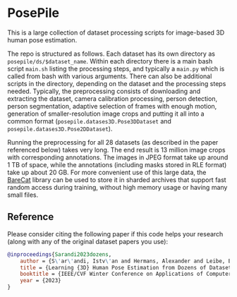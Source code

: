 # PosePile

This is a large collection of dataset processing scripts for image-based 3D human pose estimation.

The repo is structured as follows. Each dataset has its own directory as `posepile/ds/$dataset_name`. Within each directory there is a main bash script `main.sh` listing the processing steps, and typically a `main.py` which is called from bash with various arguments. There can also be additional scripts in the directory, depending on the dataset and the processing steps needed. Typically, the preprocessing consists of downloading and extracting the dataset, camera calibration processing, person detection, person segmentation, adaptive selection of frames with enough motion, generation of smaller-resolution image crops and putting it all into a common format (`posepile.datases3D.Pose3DDataset` and `posepile.datases3D.Pose2DDataset`).

Running the preprocessing for all 28 datasets (as described in the paper referenced below) takes very long. The end result is 13 million image crops with corresponding annotations. The images in JPEG format take up around 1 TB of space, while the annotations (including masks stored in RLE format) take up about 20 GB. For more convenient use of this large data, the [BareCat](https://github.com/isarandi/BareCat) library can be used to store it in sharded archives that support fast random access during training, without high memory usage or having many small files.

## Reference

Please consider citing the following paper if this code helps your research (along with any of the original dataset papers you use):

```bibtex
@inproceedings{Sarandi2023dozens,
    author = {S\'ar\'andi, Istv\'an and Hermans, Alexander and Leibe, Bastian},
    title = {Learning {3D} Human Pose Estimation from Dozens of Datasets using a Geometry-Aware Autoencoder to Bridge Between Skeleton Formats},
    booktitle = {IEEE/CVF Winter Conference on Applications of Computer Vision (WACV)},
    year = {2023}
} 
```